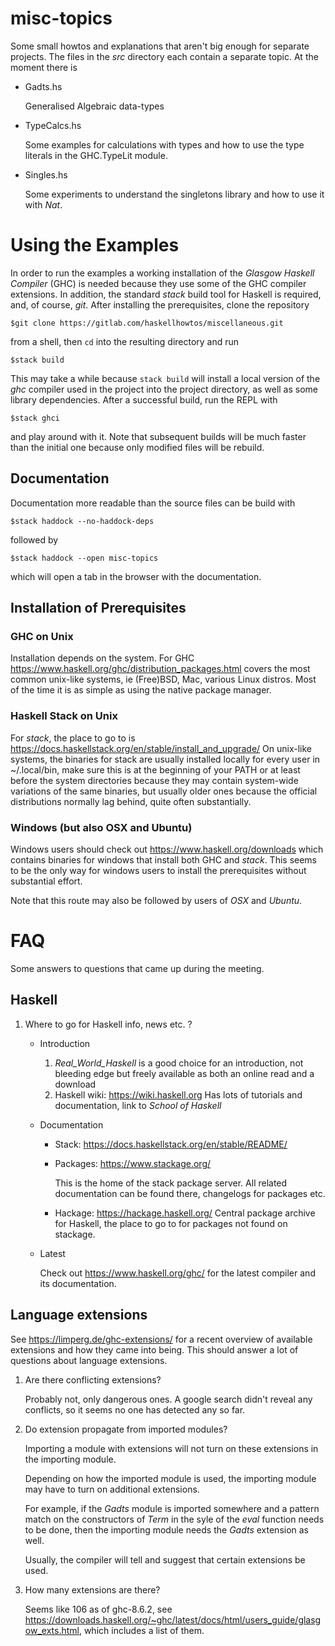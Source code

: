 # misc-topics

Some small howtos and explanations that aren't big enough for separate
projects. The files in the _src_ directory each contain a separate
topic.
At the moment there is

 - Gadts.hs

   Generalised Algebraic data-types
 - TypeCalcs.hs
 
   Some examples for calculations with types and how to use the type
   literals in the GHC.TypeLit module.
 - Singles.hs
 
   Some experiments to understand the singletons library and how to
   use it with *Nat*.
   
# Using the Examples
In order to run the examples a working installation of the *Glasgow Haskell
Compiler* (GHC) is needed because they use some of the GHC compiler extensions.
In addition, the standard *stack* build tool for Haskell is required, and, of
course, *git*.
After installing the prerequisites, clone the repository
```shell
$git clone https://gitlab.com/haskellhowtos/miscellaneous.git
```
from a shell, then `cd` into the resulting directory and run
```shell
$stack build
```
This may take a while because `stack build` will install a local version
of the *ghc* compiler used in the project into the project directory, as well
as some library dependencies. After a successful build, run the REPL with
```shell
$stack ghci
```
and play around with it. Note that subsequent builds will be much faster than
the initial one because only modified files will be rebuild.

## Documentation
Documentation more readable than the source files can be build with
```shell
$stack haddock --no-haddock-deps
```
followed by
```shell
$stack haddock --open misc-topics
```
which will open a tab in the browser with the documentation.

## Installation of Prerequisites
### GHC on Unix
Installation depends on the system. For GHC
https://www.haskell.org/ghc/distribution_packages.html
covers the most common unix-like systems, ie (Free)BSD, Mac, various Linux
distros. Most of the time it is as simple as using the native package manager.
### Haskell Stack on Unix
For *stack*, the place to go to is
https://docs.haskellstack.org/en/stable/install_and_upgrade/
On unix-like systems, the binaries for stack are usually installed locally
for every user in ~/.local/bin, make sure this is at the beginning of your PATH
or at least before the system directories because they may contain system-wide
variations of the same binaries, but usually older ones because the official distributions normally lag behind, quite often substantially.
### Windows (but also OSX and Ubuntu)
Windows users should check out
https://www.haskell.org/downloads
which contains binaries for windows that install both GHC and *stack*. This
seems to be the only way for windows users to install the prerequisites without
substantial effort.

Note that this route may also be followed by users of _OSX_ and _Ubuntu_.

# FAQ
Some answers to questions that came up during the meeting.
## Haskell
1. Where to go for Haskell info, news etc. ?
   * Introduction
     1. _Real_World_Haskell_ is a good choice for an introduction, not
        bleeding edge but freely available as both an online read and
	a download
     2. Haskell wiki: https://wiki.haskell.org
        Has lots of tutorials and documentation, link to _School of Haskell_
   * Documentation
     * Stack: https://docs.haskellstack.org/en/stable/README/
     * Packages: https://www.stackage.org/

       This is the home of the stack package server. All related documentation
       can be found there, changelogs for packages etc.
     * Hackage: https://hackage.haskell.org/
       Central package archive for Haskell, the place to go to for packages
       not found on stackage.
   * Latest

     Check out https://www.haskell.org/ghc/ for the latest compiler and its
     documentation.
   
## Language extensions
See https://limperg.de/ghc-extensions/ for a recent overview of available
extensions and how they came into being. This should answer a lot of questions
about language extensions.
1. Are there conflicting extensions?

   Probably not, only dangerous ones. A google search didn't reveal any
   conflicts, so it seems no one has detected any so far.
   
2. Do extension propagate from imported modules?

   Importing a module with extensions will not turn on these extensions in the
   importing module.
   
   Depending on how the imported module is used, the importing module may have
   to turn on additional extensions.

   For example, if the _Gadts_ module is imported somewhere and a pattern match
   on the constructors of _Term_ in the syle of the _eval_ function needs to be
   done, then the importing module needs the _Gadts_ extension as well.
   
   Usually, the compiler will tell and suggest that certain extensions be used.
   
3. How many extensions are there?

   Seems like 106 as of ghc-8.6.2, see
   https://downloads.haskell.org/~ghc/latest/docs/html/users_guide/glasgow_exts.html,
   which includes a list of them.
